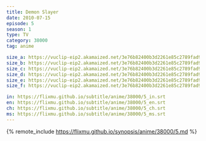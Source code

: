 ```yaml
---
title: Demon Slayer
date: 2010-07-15
episode: 5
season: 1
type: TV
category: 38000
tag: anime

size_a: https://vuclip-eip2.akamaized.net/3e76b82400b3d2261e85c2789fad9de4/vp63207_V20200930055451/hlsc_e2931_2.m3u8
size_b: https://vuclip-eip2.akamaized.net/3e76b82400b3d2261e85c2789fad9de4/vp63207_V20200930055451/hlsc_e2931_3.m3u8
size_c: https://vuclip-eip2.akamaized.net/3e76b82400b3d2261e85c2789fad9de4/vp63207_V20200930055451/hlsc_e2931_4.m3u8
size_d: https://vuclip-eip2.akamaized.net/3e76b82400b3d2261e85c2789fad9de4/vp63207_V20200930055451/hlsc_e2931_5.m3u8
size_e: https://vuclip-eip2.akamaized.net/3e76b82400b3d2261e85c2789fad9de4/vp63207_V20200930055451/hlsc_e2931_6.m3u8
size_f: https://vuclip-eip2.akamaized.net/3e76b82400b3d2261e85c2789fad9de4/vp63207_V20200930055451/hlsc_e2931_7.m3u8

in: https://flixmu.github.io/subtitle/anime/38000/5_in.srt
en: https://flixmu.github.io/subtitle/anime/38000/5_en.srt
ch: https://flixmu.github.io/subtitle/anime/38000/5_ch.srt
ms: https://flixmu.github.io/subtitle/anime/38000/5_ms.srt
---
```

{% remote_include https://flixmu.github.io/synopsis/anime/38000/5.md %}
